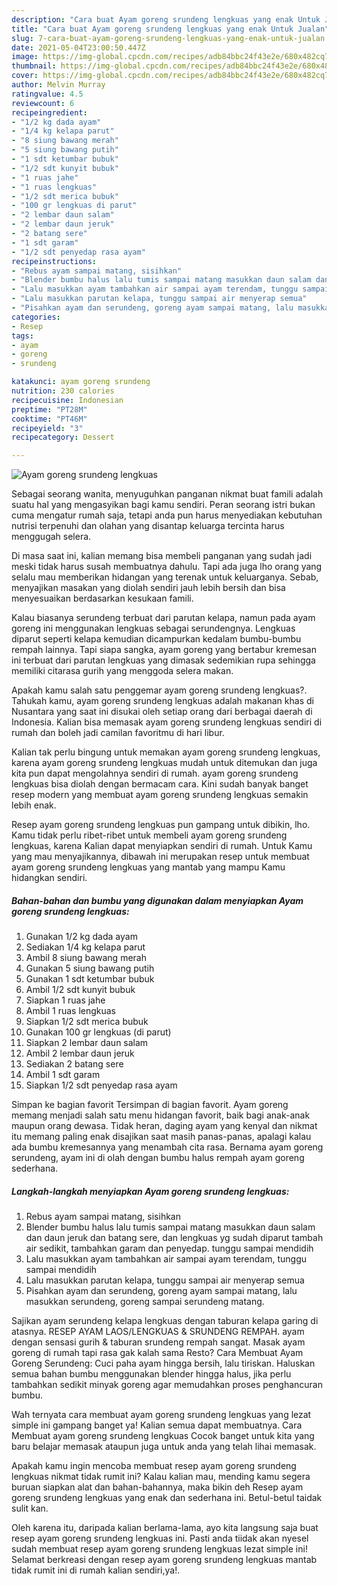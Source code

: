 ```yaml
---
description: "Cara buat Ayam goreng srundeng lengkuas yang enak Untuk Jualan"
title: "Cara buat Ayam goreng srundeng lengkuas yang enak Untuk Jualan"
slug: 7-cara-buat-ayam-goreng-srundeng-lengkuas-yang-enak-untuk-jualan
date: 2021-05-04T23:00:50.447Z
image: https://img-global.cpcdn.com/recipes/adb84bbc24f43e2e/680x482cq70/ayam-goreng-srundeng-lengkuas-foto-resep-utama.jpg
thumbnail: https://img-global.cpcdn.com/recipes/adb84bbc24f43e2e/680x482cq70/ayam-goreng-srundeng-lengkuas-foto-resep-utama.jpg
cover: https://img-global.cpcdn.com/recipes/adb84bbc24f43e2e/680x482cq70/ayam-goreng-srundeng-lengkuas-foto-resep-utama.jpg
author: Melvin Murray
ratingvalue: 4.5
reviewcount: 6
recipeingredient:
- "1/2 kg dada ayam"
- "1/4 kg kelapa parut"
- "8 siung bawang merah"
- "5 siung bawang putih"
- "1 sdt ketumbar bubuk"
- "1/2 sdt kunyit bubuk"
- "1 ruas jahe"
- "1 ruas lengkuas"
- "1/2 sdt merica bubuk"
- "100 gr lengkuas di parut"
- "2 lembar daun salam"
- "2 lembar daun jeruk"
- "2 batang sere"
- "1 sdt garam"
- "1/2 sdt penyedap rasa ayam"
recipeinstructions:
- "Rebus ayam sampai matang, sisihkan"
- "Blender bumbu halus lalu tumis sampai matang masukkan daun salam dan daun jeruk dan batang sere, dan lengkuas yg sudah diparut tambah air sedikit, tambahkan garam dan penyedap. tunggu sampai mendidih"
- "Lalu masukkan ayam tambahkan air sampai ayam terendam, tunggu sampai mendidih"
- "Lalu masukkan parutan kelapa, tunggu sampai air menyerap semua"
- "Pisahkan ayam dan serundeng, goreng ayam sampai matang, lalu masukkan serundeng, goreng sampai serundeng matang."
categories:
- Resep
tags:
- ayam
- goreng
- srundeng

katakunci: ayam goreng srundeng 
nutrition: 230 calories
recipecuisine: Indonesian
preptime: "PT28M"
cooktime: "PT46M"
recipeyield: "3"
recipecategory: Dessert

---
```



![Ayam goreng srundeng lengkuas](https://img-global.cpcdn.com/recipes/adb84bbc24f43e2e/680x482cq70/ayam-goreng-srundeng-lengkuas-foto-resep-utama.jpg)

Sebagai seorang wanita, menyuguhkan panganan nikmat buat famili adalah suatu hal yang mengasyikan bagi kamu sendiri. Peran seorang istri bukan cuma mengatur rumah saja, tetapi anda pun harus menyediakan kebutuhan nutrisi terpenuhi dan olahan yang disantap keluarga tercinta harus menggugah selera.

Di masa  saat ini, kalian memang bisa membeli panganan yang sudah jadi meski tidak harus susah membuatnya dahulu. Tapi ada juga lho orang yang selalu mau memberikan hidangan yang terenak untuk keluarganya. Sebab, menyajikan masakan yang diolah sendiri jauh lebih bersih dan bisa menyesuaikan berdasarkan kesukaan famili. 

Kalau biasanya serundeng terbuat dari parutan kelapa, namun pada ayam goreng ini menggunakan lengkuas sebagai serundengnya. Lengkuas diparut seperti kelapa kemudian dicampurkan kedalam bumbu-bumbu rempah lainnya. Tapi siapa sangka, ayam goreng yang bertabur kremesan ini terbuat dari parutan lengkuas yang dimasak sedemikian rupa sehingga memiliki citarasa gurih yang menggoda selera makan.

Apakah kamu salah satu penggemar ayam goreng srundeng lengkuas?. Tahukah kamu, ayam goreng srundeng lengkuas adalah makanan khas di Nusantara yang saat ini disukai oleh setiap orang dari berbagai daerah di Indonesia. Kalian bisa memasak ayam goreng srundeng lengkuas sendiri di rumah dan boleh jadi camilan favoritmu di hari libur.

Kalian tak perlu bingung untuk memakan ayam goreng srundeng lengkuas, karena ayam goreng srundeng lengkuas mudah untuk ditemukan dan juga kita pun dapat mengolahnya sendiri di rumah. ayam goreng srundeng lengkuas bisa diolah dengan bermacam cara. Kini sudah banyak banget resep modern yang membuat ayam goreng srundeng lengkuas semakin lebih enak.

Resep ayam goreng srundeng lengkuas pun gampang untuk dibikin, lho. Kamu tidak perlu ribet-ribet untuk membeli ayam goreng srundeng lengkuas, karena Kalian dapat menyiapkan sendiri di rumah. Untuk Kamu yang mau menyajikannya, dibawah ini merupakan resep untuk membuat ayam goreng srundeng lengkuas yang mantab yang mampu Kamu hidangkan sendiri.

<!--inarticleads1-->

##### Bahan-bahan dan bumbu yang digunakan dalam menyiapkan Ayam goreng srundeng lengkuas:

1. Gunakan 1/2 kg dada ayam
1. Sediakan 1/4 kg kelapa parut
1. Ambil 8 siung bawang merah
1. Gunakan 5 siung bawang putih
1. Gunakan 1 sdt ketumbar bubuk
1. Ambil 1/2 sdt kunyit bubuk
1. Siapkan 1 ruas jahe
1. Ambil 1 ruas lengkuas
1. Siapkan 1/2 sdt merica bubuk
1. Gunakan 100 gr lengkuas (di parut)
1. Siapkan 2 lembar daun salam
1. Ambil 2 lembar daun jeruk
1. Sediakan 2 batang sere
1. Ambil 1 sdt garam
1. Siapkan 1/2 sdt penyedap rasa ayam


Simpan ke bagian favorit Tersimpan di bagian favorit. Ayam goreng memang menjadi salah satu menu hidangan favorit, baik bagi anak-anak maupun orang dewasa. Tidak heran, daging ayam yang kenyal dan nikmat itu memang paling enak disajikan saat masih panas-panas, apalagi kalau ada bumbu kremesannya yang menambah cita rasa. Bernama ayam goreng serundeng, ayam ini di olah dengan bumbu halus rempah ayam goreng sederhana. 

<!--inarticleads2-->

##### Langkah-langkah menyiapkan Ayam goreng srundeng lengkuas:

1. Rebus ayam sampai matang, sisihkan
1. Blender bumbu halus lalu tumis sampai matang masukkan daun salam dan daun jeruk dan batang sere, dan lengkuas yg sudah diparut tambah air sedikit, tambahkan garam dan penyedap. tunggu sampai mendidih
1. Lalu masukkan ayam tambahkan air sampai ayam terendam, tunggu sampai mendidih
1. Lalu masukkan parutan kelapa, tunggu sampai air menyerap semua
1. Pisahkan ayam dan serundeng, goreng ayam sampai matang, lalu masukkan serundeng, goreng sampai serundeng matang.


Sajikan ayam serundeng kelapa lengkuas dengan taburan kelapa garing di atasnya. RESEP AYAM LAOS/LENGKUAS &amp; SRUNDENG REMPAH. ayam dengan sensasi gurih &amp; taburan srundeng rempah sangat. Masak ayam goreng di rumah tapi rasa gak kalah sama Resto? Cara Membuat Ayam Goreng Serundeng: Cuci paha ayam hingga bersih, lalu tiriskan. Haluskan semua bahan bumbu menggunakan blender hingga halus, jika perlu tambahkan sedikit minyak goreng agar memudahkan proses penghancuran bumbu. 

Wah ternyata cara membuat ayam goreng srundeng lengkuas yang lezat simple ini gampang banget ya! Kalian semua dapat membuatnya. Cara Membuat ayam goreng srundeng lengkuas Cocok banget untuk kita yang baru belajar memasak ataupun juga untuk anda yang telah lihai memasak.

Apakah kamu ingin mencoba membuat resep ayam goreng srundeng lengkuas nikmat tidak rumit ini? Kalau kalian mau, mending kamu segera buruan siapkan alat dan bahan-bahannya, maka bikin deh Resep ayam goreng srundeng lengkuas yang enak dan sederhana ini. Betul-betul taidak sulit kan. 

Oleh karena itu, daripada kalian berlama-lama, ayo kita langsung saja buat resep ayam goreng srundeng lengkuas ini. Pasti anda tiidak akan nyesel sudah membuat resep ayam goreng srundeng lengkuas lezat simple ini! Selamat berkreasi dengan resep ayam goreng srundeng lengkuas mantab tidak rumit ini di rumah kalian sendiri,ya!.

